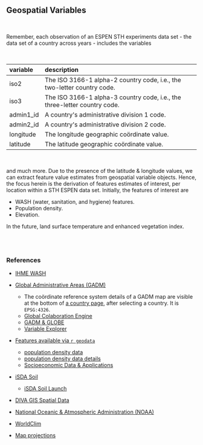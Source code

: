 <br>

## Geospatial Variables

<br>

Remember, each observation of an ESPEN STH experiments data set - the data set of a country across years - includes the variables

<br>

variable | description
:--- | :---
iso2 | The ISO 3166-1 alpha-2 country code, i.e., the two-letter country code.
iso3 | The ISO 3166-1 alpha-3 country code, i.e., the three-letter country code.
admin1_id | A country's administrative division 1 code.
admin2_id | A country's administrative division 2 code.
longitude | The longitude geographic co&ouml;rdinate value.
latitude | The latitude geographic co&ouml;rdinate value.

<br>

and much more.  Due to the presence of the latitude & longitude values, we can extract feature value estimates from 
geospatial variable objects.  Hence, the focus herein is the derivation of features estimates of interest, per location 
within a STH ESPEN data set.  Initially, the features of interest are 

* WASH (water, sanitation, and hygiene) features.
* Population density.
* Elevation.

In the future, land surface temperature and enhanced vegetation index.

<br>
<br>

### References

* [IHME WASH](https://www.healthdata.org/research-article/mapping-geographic-inequalities-access-drinking-water-and-sanitation-facilities-low)

* [Global Administrative Areas (GADM)](https://gadm.org)
  * The co&ouml;rdinate reference system details of a GADM map are visible at the bottom 
    of [a country page](https://gadm.org/download_country.html), after selecting a country.  It is ``EPSG:4326``.
  * [Global Colaboration Engine](http://globe.umbc.edu)
  * [GADM & GLOBE](http://globe.umbc.edu/documentation-overview/global-administrative-areas-gadm/)
  * [Variable Explorer](http://globe.umbc.edu/app/#/analysis/global-variables)  
  
* [Features available via ``r geodata``](https://github.com/rspatial/geodata#data)
  * [population density data](https://geodata.ucdavis.edu/geodata/pop/)
  * [population density data details](https://sedac.ciesin.columbia.edu/data/collection/gpw-v4/whatsnew)
  * [Socioeconomic Data & Applications](https://sedac.ciesin.columbia.edu/data/collection/gpw-v4/documentation)

* [iSDA Soil](https://www.isda-africa.com/isdasoil/)
  * [iSDA Soil Launch](https://envirometrix.nl/isdasoil-open-soil-data-for-africa/)
  
* [DIVA GIS Spatial Data](https://www.diva-gis.org/Data)
  
* [National Oceanic & Atmospheric Administration (NOAA)](https://www.ncdc.noaa.gov/cdo-web/datasets)

* [WorldClim](https://www.worldclim.org/data/index.html)
  
* [Map projections](https://www.usgs.gov/publications/map-projections)

<br>
<br>

<br>
<br>

<br>
<br>

<br>
<br>